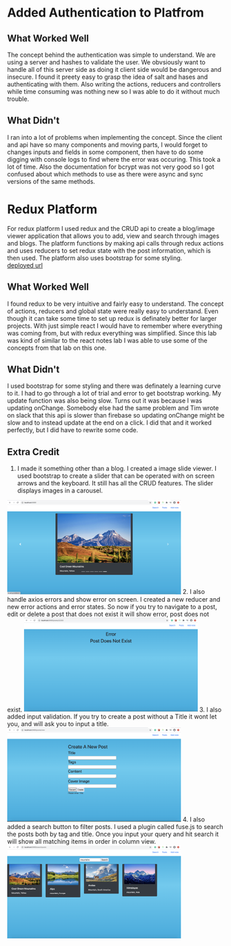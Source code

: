 # Added Authentication to Platfrom 

## What Worked Well
The concept behind the authentication was simple to understand. We are using a server and hashes to validate the user. We obvsiously want to handle all of this server side as doing it client side would be dangerous and insecure. I found it preety easy to grasp the idea of salt and hases and authenticating with them. Also writing the actions, reducers and controllers while time consuming was nothing new so I was able to do it without much trouble. 

## What Didn't
I ran into a lot of problems when implementing the concept. Since the client and api have so many components and moving parts, I would forget to changes inputs and fields in some component, then have to do some digging with console logs to find where the error was occuring. This took a lot of time. Also the documentation for bcrypt was not very good so I got confused about which methods to use as there were async and sync versions of the same methods. 

# Redux Platform

For redux platform I used redux and the CRUD api to create a blog/image viewer application that allows you to add, view and search through images and blogs. The platform functions by making api calls through redux actions and uses reducers to set redux state with the post information, which is then used. The platform also uses bootstrap for some styling.  
[deployed url]( http://bibaswankhadka-cs52-reduxplatform.surge.sh/ )

## What Worked Well
I found redux to be very intuitive and fairly easy to understand. The concept of actions, reducers and global state were really easy to understand. Even though it can take some time to set up redux is definately better for larger projects. With just simple react I would have to remember where everything was coming from, but with redux everything was simplified. Since this lab was kind of similar to the react notes lab I was able to use some of the concepts from that lab on this one. 

## What Didn't
I used bootstrap for some styling and there was definately a learning curve to it. I had to go through a lot of trial and error to get bootstrap working. My update function was also being slow. Turns out it was because I was updating onChange. Somebody else had the same problem and Tim wrote on slack that this api is slower than firebase so updating onChange might be slow and to instead update at the end on a click. I did that and it worked perfectly, but I did have to rewrite some code. 

## Extra Credit
1.  I made it something other than a blog. I created a image slide viewer. I used bootstrap to create a slider that can be operated with on screen arrows and the keyboard. It still has all the CRUD features. The slider displays images in a carousel.  
<img src="readme_imgs/slider.png" width="80%" heigh="80%">
2.  I also handle axios errors and show error on screen. I created a new reducer and new error actions and error states. So now if you try to navigate to a post, edit or delete a post that does not exist it will show error, post does not exist.  
<img src="readme_imgs/axioserror.png" width="80%" heigh="80%">
3.  I also added input validation. If you try to create a post without a Title it wont let you, and will ask you to input a title.  
<img src="readme_imgs/inputvalidation.png" width="80%" heigh="80%">
4.  I also added a search button to filter posts. I used a plugin called fuse.js to search the posts both by tag and title. Once you input your query and hit search it will show all matching items in order in column view. 
<img src="readme_imgs/search.png" width="80%" heigh="80%">
